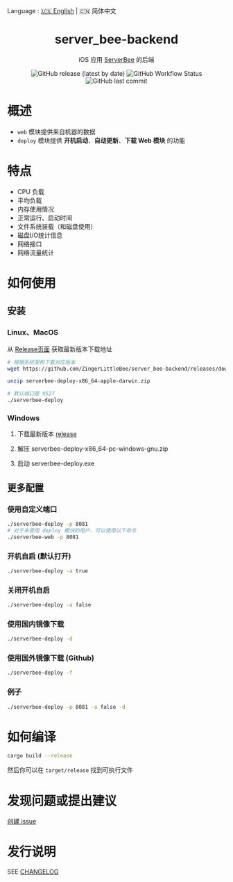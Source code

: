 Language : [🇺🇸 English](./README.md) | 🇨🇳 简体中文

<center>
    <h1>server_bee-backend</h1>
</center>

<div align="center">

iOS 应用 [ServerBee](https://apps.apple.com/us/app/serverbee/id6443553714) 的后端 


![GitHub release (latest by date)](https://img.shields.io/github/v/release/ZingerLittleBee/server_bee-backend?style=for-the-badge)
![GitHub Workflow Status](https://img.shields.io/github/actions/workflow/status/ZingerLittleBee/server_bee-backend/release.yml?style=for-the-badge)
![GitHub last commit](https://img.shields.io/github/last-commit/ZingerLittleBee/server_bee-backend?style=for-the-badge)

</div>

# 概述
- `web` 模块提供来自机器的数据
- `deploy` 模块提供 **开机启动**、**自动更新**、**下载 Web 模块** 的功能

# 特点

- CPU 负载
- 平均负载
- 内存使用情况
- 正常运行、启动时间
- 文件系统装载（和磁盘使用）
- 磁盘I/O统计信息
- 网络接口
- 网络流量统计

# 如何使用

## 安装
### Linux、MacOS

从 [Release页面](https://github.com/ZingerLittleBee/server_bee-backend/releases) 获取最新版本下载地址

```bash
# 根据系统架构下载对应版本
wget https://github.com/ZingerLittleBee/server_bee-backend/releases/download/latest/serverbee-deploy-x86_64-apple-darwin.zip

unzip serverbee-deploy-x86_64-apple-darwin.zip

# 默认端口是 9527
./serverbee-deploy
```

### Windows

1. 下载最新版本 [release](https://github.com/ZingerLittleBee/server_bee-backend/releases)

2. 解压 serverbee-deploy-x86_64-pc-windows-gnu.zip

3. 启动 serverbee-deploy.exe

## 更多配置

### 使用自定义端口
```bash
./serverbee-deploy -p 8081
# 对于未使用 deploy 模块的用户，可以使用以下命令
./serverbee-web -p 8081
```

### 开机自启 (默认打开)
```bash
./serverbee-deploy -a true
```

### 关闭开机自启
```bash
./serverbee-deploy -a false
```

### 使用国内镜像下载
```bash
./serverbee-deploy -d
```

### 使用国外镜像下载 (Github)
```bash
./serverbee-deploy -f
```

### 例子
```bash
./serverbee-deploy -p 8081 -a false -d
```

# 如何编译
```bash
cargo build --release
```
然后你可以在 `target/release` 找到可执行文件

# 发现问题或提出建议

[创建 issue](https://github.com/zingerlittlebee/server_bee-backend/issues/new)

# 发行说明

SEE [CHANGELOG](CHANGELOG.md)
